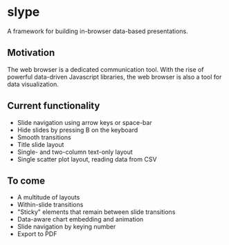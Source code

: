 # slype
A framework for building in-browser data-based presentations.

## Motivation
The web browser is a dedicated communication tool. With the rise of powerful data-driven Javascript libraries, the web browser is also a tool for data visualization.

## Current functionality
- Slide navigation using arrow keys or space-bar
- Hide slides by pressing B on the keyboard
- Smooth transitions
- Title slide layout
- Single- and two-column text-only layout
- Single scatter plot layout, reading data from CSV

## To come
- A multitude of layouts
- Within-slide transitions
- "Sticky" elements that remain between slide transitions
- Data-aware chart embedding and animation
- Slide navigation by keying number
- Export to PDF